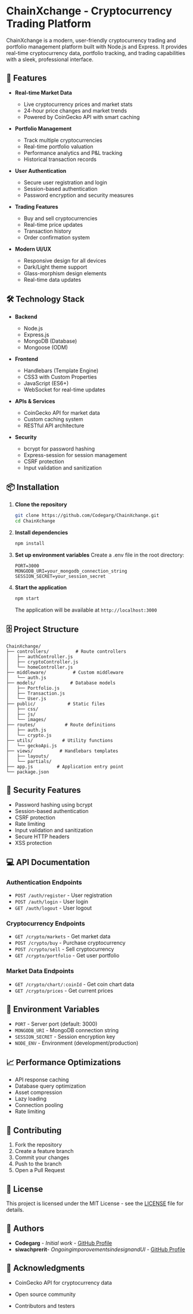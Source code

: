 ﻿# ChainXchange - Cryptocurrency Trading Platform

ChainXchange is a modern, user-friendly cryptocurrency trading and portfolio management platform built with Node.js and Express. It provides real-time cryptocurrency data, portfolio tracking, and trading capabilities with a sleek, professional interface.

## 🚀 Features

- **Real-time Market Data**
  - Live cryptocurrency prices and market stats
  - 24-hour price changes and market trends
  - Powered by CoinGecko API with smart caching

- **Portfolio Management**
  - Track multiple cryptocurrencies
  - Real-time portfolio valuation
  - Performance analytics and P&L tracking
  - Historical transaction records

- **User Authentication**
  - Secure user registration and login
  - Session-based authentication
  - Password encryption and security measures

- **Trading Features**
  - Buy and sell cryptocurrencies
  - Real-time price updates
  - Transaction history
  - Order confirmation system

- **Modern UI/UX**
  - Responsive design for all devices
  - Dark/Light theme support
  - Glass-morphism design elements
  - Real-time data updates

## 🛠️ Technology Stack

- **Backend**
  - Node.js
  - Express.js
  - MongoDB (Database)
  - Mongoose (ODM)

- **Frontend**
  - Handlebars (Template Engine)
  - CSS3 with Custom Properties
  - JavaScript (ES6+)
  - WebSocket for real-time updates

- **APIs & Services**
  - CoinGecko API for market data
  - Custom caching system
  - RESTful API architecture

- **Security**
  - bcrypt for password hashing
  - Express-session for session management
  - CSRF protection
  - Input validation and sanitization

## 📦 Installation

1. **Clone the repository**
   ```bash
   git clone https://github.com/Codegarg/ChainXchange.git
   cd ChainXchange
   ```

2. **Install dependencies**
   ```bash
   npm install
   ```

3. **Set up environment variables**
   Create a .env file in the root directory:
   ```env
   PORT=3000
   MONGODB_URI=your_mongodb_connection_string
   SESSION_SECRET=your_session_secret
   ```

4. **Start the application**
   ```bash
   npm start
   ```
   The application will be available at `http://localhost:3000`

## 🗄️ Project Structure

```
ChainXchange/
├── controllers/          # Route controllers
│   ├── authController.js
│   ├── cryptoController.js
│   └── homeController.js
├── middleware/          # Custom middleware
│   └── auth.js
├── models/             # Database models
│   ├── Portfolio.js
│   ├── Transaction.js
│   └── User.js
├── public/            # Static files
│   ├── css/
│   ├── js/
│   └── images/
├── routes/           # Route definitions
│   ├── auth.js
│   └── crypto.js
├── utils/           # Utility functions
│   └── geckoApi.js
├── views/          # Handlebars templates
│   ├── layouts/
│   └── partials/
├── app.js         # Application entry point
└── package.json
```

## 🔐 Security Features

- Password hashing using bcrypt
- Session-based authentication
- CSRF protection
- Rate limiting
- Input validation and sanitization
- Secure HTTP headers
- XSS protection

## 💻 API Documentation

### Authentication Endpoints
- `POST /auth/register` - User registration
- `POST /auth/login` - User login
- `GET /auth/logout` - User logout

### Cryptocurrency Endpoints
- `GET /crypto/markets` - Get market data
- `POST /crypto/buy` - Purchase cryptocurrency
- `POST /crypto/sell` - Sell cryptocurrency
- `GET /crypto/portfolio` - Get user portfolio

### Market Data Endpoints
- `GET /crypto/chart/:coinId` - Get coin chart data
- `GET /crypto/prices` - Get current prices

## 🚦 Environment Variables

- `PORT` - Server port (default: 3000)
- `MONGODB_URI` - MongoDB connection string
- `SESSION_SECRET` - Session encryption key
- `NODE_ENV` - Environment (development/production)

## 📈 Performance Optimizations

- API response caching
- Database query optimization
- Asset compression
- Lazy loading
- Connection pooling
- Rate limiting

## 🤝 Contributing

1. Fork the repository
2. Create a feature branch
3. Commit your changes
4. Push to the branch
5. Open a Pull Request

## 📝 License

This project is licensed under the MIT License - see the [LICENSE](LICENSE) file for details.

## 👥 Authors

- **Codegarg** - *Initial work* - [GitHub Profile](https://github.com/Codegarg)
- **siwachprerit**- *OngoingimporovementsindesignandUI* - [GitHub Profile](https://github.com/siwachprerit)

## 🙏 Acknowledgments

- CoinGecko API for cryptocurrency data
- Open source community

- Contributors and testers
